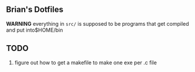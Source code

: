 ## Brian's Dotfiles

**WARNING** everything in `src/` is supposed to be programs that get compiled and put into$HOME/bin

## TODO

1. figure out how to get a makefile to make one exe per .c file

